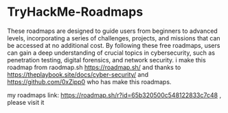 # TryHackMe-Roadmaps
These roadmaps are designed to guide users from beginners to advanced levels, incorporating a series of challenges, projects, and missions that can be accessed at no additional cost. By following these free roadmaps, users can gain a deep understanding of crucial topics in cybersecurity, such as penetration testing, digital forensics, and network security.
i make this roadmap from raodmap.sh https://roadmap.sh/
and thanks to https://theplaybook.site/docs/cyber-security/ and https://github.com/0xZipp0 who has make this roadmaps. 

my roadmaps link: https://roadmap.sh/r?id=65b320500c548122833c7c48  , please visit it
